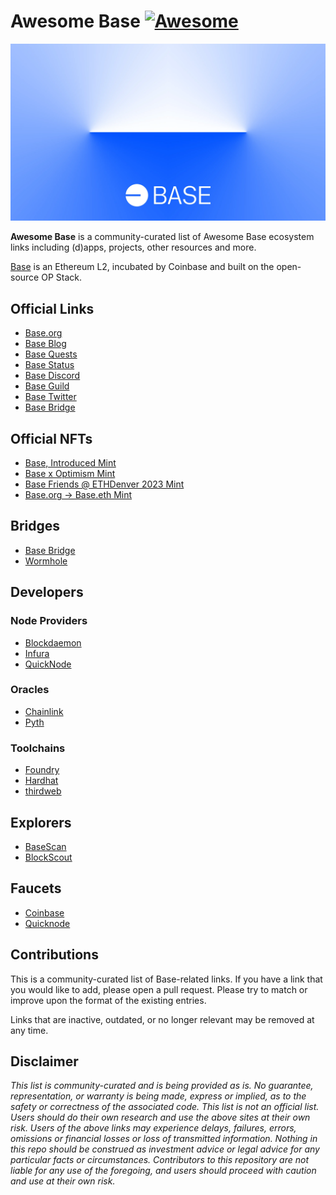 # Awesome Base [![Awesome](https://awesome.re/badge.svg)](https://awesome.re)

![Base](logo.webp)

**Awesome Base** is a community-curated list of Awesome Base ecosystem links including (d)apps,
projects, other resources and more.

[Base](https://base.org/) is an Ethereum L2, incubated by Coinbase and built on
the open-source OP Stack.

## Official Links

+ [Base.org](https://base.org/)
+ [Base Blog](https://base.mirror.xyz/)
+ [Base Quests](https://quests.base.org/)
+ [Base Status](https://status.base.org/)
+ [Base Discord](https://base.org/discord)
+ [Base Guild](https://guild.xyz/buildonbase)
+ [Base Twitter](https://twitter.com/buildonbase)
+ [Base Bridge](https://bridge.base.org/)

## Official NFTs

+ [Base, Introduced Mint](http://mint.base.org/)
+ [Base x Optimism Mint](https://base.mirror.xyz/H_KPwV31M7OJT-THUnU7wYjOF16Sy7aWvaEr5cgHi8I)
+ [Base Friends @ ETHDenver 2023 Mint](https://base.mirror.xyz/nft/0x0856c0E5DDCfC71Ad07D765ddCabAc0eac5b283a/0)
+ [Base.org → Base.eth Mint](https://zora.co/collections/0x554f3b93d82ce2435206f3ad8ac4154d056cd18e)

## Bridges

+ [Base Bridge](https://bridge.base.org/)
+ [Wormhole](https://www.portalbridge.com/)

## Developers

### Node Providers

+ [Blockdaemon](https://try.blockdaemon.com/base-testnet/)
+ [Infura](https://pages.consensys.net/infura-base-waitlist)
+ [QuickNode](https://www.quicknode.com/chains/base)

### Oracles

+ [Chainlink](https://docs.chain.link/data-feeds/price-feeds/addresses/?network=base)
+ [Pyth](https://pyth.network/price-feeds)

### Toolchains

+ [Foundry](https://book.getfoundry.sh/)
+ [Hardhat](https://hardhat.org/)
+ [thirdweb](https://portal.thirdweb.com/cli)

## Explorers

+ [BaseScan](https://goerli.basescan.org/)
+ [BlockScout](https://base-goerli.blockscout.com/)

## Faucets

+ [Coinbase](https://coinbase.com/faucets/base-ethereum-goerli-faucet)
+ [Quicknode](https://faucet.quicknode.com/drip)


## Contributions

This is a community-curated list of Base-related links. If you have a link that
you would like to add, please open a pull request. Please try to match or
improve upon the format of the existing entries.

Links that are inactive, outdated, or no longer relevant may be removed at
any time.

## Disclaimer

_This list is community-curated and is being provided as is. No guarantee,
representation, or warranty is being made, express or implied, as to the safety
or correctness of the associated code. This list is not an official list. Users
should do their own research and use the above sites at their own risk. Users of
the above links may experience delays, failures, errors, omissions or financial
losses or loss of transmitted information. Nothing in this repo should be
construed as investment advice or legal advice for any particular facts or
circumstances. Contributors to this repository are not liable for any use of the
foregoing, and users should proceed with caution and use at their own risk._
